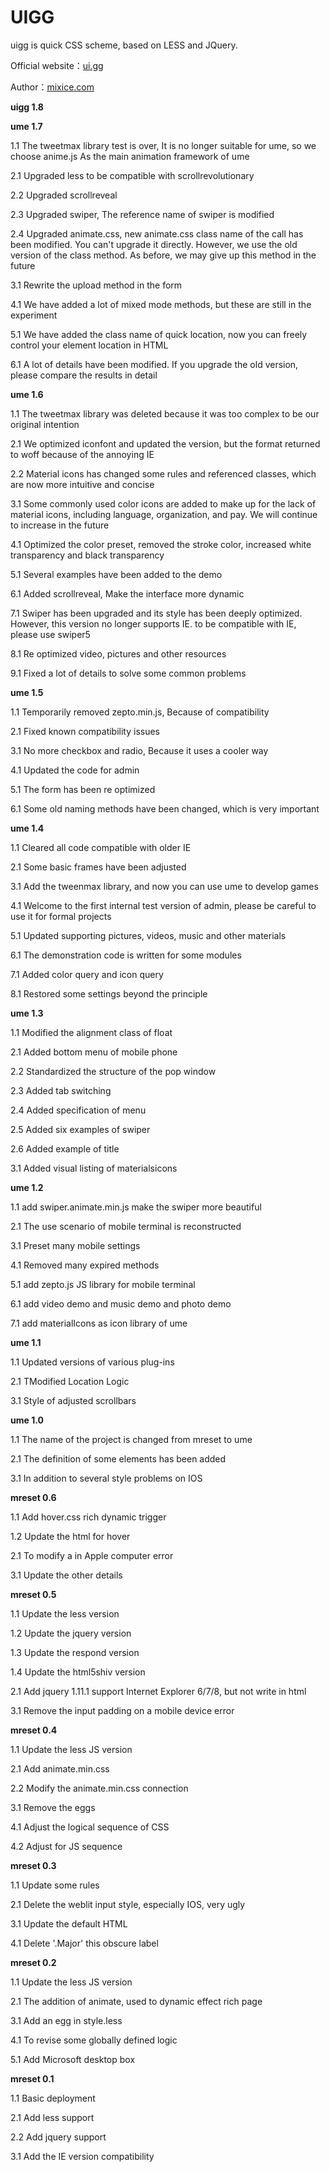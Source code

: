 # UIGG

uigg is quick CSS scheme, based on LESS and JQuery.

Official website：[ui.gg](https://ui.gg/)

Author：[mixice.com](http://mixice.com/)

 **uigg 1.8**

 **ume 1.7**

1.1 The tweetmax library test is over, It is no longer suitable for ume, so we choose anime.js As the main animation framework of ume

2.1 Upgraded less to be compatible with scrollrevolutionary

2.2 Upgraded scrollreveal

2.3 Upgraded swiper, The reference name of swiper is modified

2.4 Upgraded animate.css, new animate.css class name of the call has been modified. You can't upgrade it directly. However, we use the old version of the class method. As before, we may give up this method in the future

3.1 Rewrite the upload method in the form

4.1 We have added a lot of mixed mode methods, but these are still in the experiment

5.1 We have added the class name of quick location, now you can freely control your element location in HTML

6.1 A lot of details have been modified. If you upgrade the old version, please compare the results in detail

 **ume 1.6**
 
1.1 The tweetmax library was deleted because it was too complex to be our original intention

2.1 We optimized iconfont and updated the version, but the format returned to woff because of the annoying IE

2.2 Material icons has changed some rules and referenced classes, which are now more intuitive and concise

3.1 Some commonly used color icons are added to make up for the lack of material icons, including language, organization, and pay. We will continue to increase in the future

4.1 Optimized the color preset, removed the stroke color, increased white transparency and black transparency

5.1 Several examples have been added to the demo

6.1 Added scrollreveal, Make the interface more dynamic

7.1 Swiper has been upgraded and its style has been deeply optimized. However, this version no longer supports IE. to be compatible with IE, please use swiper5

8.1 Re optimized video, pictures and other resources

9.1 Fixed a lot of details to solve some common problems

 **ume 1.5** 
 
1.1 Temporarily removed zepto.min.js, Because of compatibility

2.1 Fixed known compatibility issues

3.1 No more checkbox and radio, Because it uses a cooler way

4.1 Updated the code for admin

5.1 The form has been re optimized

6.1 Some old naming methods have been changed, which is very important

 **ume 1.4** 

1.1 Cleared all code compatible with older IE

2.1 Some basic frames have been adjusted

3.1 Add the tweenmax library, and now you can use ume to develop games

4.1 Welcome to the first internal test version of admin, please be careful to use it for formal projects

5.1 Updated supporting pictures, videos, music and other materials

6.1 The demonstration code is written for some modules

7.1 Added color query and icon query

8.1 Restored some settings beyond the principle

 **ume 1.3** 

1.1 Modified the alignment class of float

2.1 Added bottom menu of mobile phone

2.2 Standardized the structure of the pop window

2.3 Added tab switching

2.4 Added specification of menu

2.5 Added six examples of swiper

2.6 Added example of title

3.1 Added visual listing of materialsicons

 **ume 1.2** 

1.1 add swiper.animate.min.js make the swiper more beautiful

2.1 The use scenario of mobile terminal is reconstructed

3.1 Preset many mobile settings

4.1 Removed many expired methods

5.1 add zepto.js JS library for mobile terminal

6.1 add video demo and music demo and photo demo

7.1 add materialIcons as icon library of ume

 **ume 1.1** 

1.1 Updated versions of various plug-ins

2.1 TModified Location Logic

3.1 Style of adjusted scrollbars

 **ume 1.0** 

1.1 The name of the project is changed from mreset to ume

2.1 The definition of some elements has been added

3.1 In addition to several style problems on IOS

 **mreset 0.6** 

1.1 Add hover.css rich dynamic trigger

1.2 Update the html for hover

2.1 To modify a in Apple computer error

3.1 Update the other details

 **mreset 0.5** 

1.1 Update the less version

1.2 Update the jquery version

1.3 Update the respond version

1.4 Update the html5shiv version

2.1 Add jquery 1.11.1 support Internet Explorer 6/7/8, but not write in html

3.1 Remove the input padding on a mobile device error

 **mreset 0.4** 

1.1 Update the less JS version

2.1 Add animate.min.css

2.2 Modify the animate.min.css connection

3.1 Remove the eggs

4.1 Adjust the logical sequence of CSS

4.2 Adjust for JS sequence

 **mreset 0.3** 

1.1 Update some rules

2.1 Delete the weblit input style, especially IOS, very ugly

3.1 Update the default HTML

4.1 Delete '.Major' this obscure label

 **mreset 0.2** 

1.1 Update the less JS version

2.1 The addition of animate, used to dynamic effect rich page

3.1 Add an egg in style.less

4.1 To revise some globally defined logic

5.1 Add Microsoft desktop box

 **mreset 0.1** 

1.1 Basic deployment

2.1 Add less support

2.2 Add jquery support

3.1 Add the IE version compatibility
